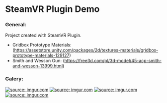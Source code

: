 # SteamVR Plugin Demo

### General:
Project created with SteamVR Plugin. 
- Gridbox Prototype Materials: (https://assetstore.unity.com/packages/2d/textures-materials/gridbox-prototype-materials-129127)
- Smith and Wesson Gun: (https://free3d.com/pl/3d-model/45-acp-smith-and-wesson-13999.html)

### Galery:
<a href="https://imgur.com/pnJcByH"><img src="https://i.imgur.com/pnJcByH.jpg" title="source: imgur.com" /></a>
<a href="https://imgur.com/gEDVvNK"><img src="https://i.imgur.com/gEDVvNK.jpg" title="source: imgur.com" /></a>
<a href="https://imgur.com/roxeRek"><img src="https://i.imgur.com/roxeRek.jpg" title="source: imgur.com" /></a>
<a href="https://imgur.com/IX5SHhi"><img src="https://i.imgur.com/IX5SHhi.jpg" title="source: imgur.com" /></a>